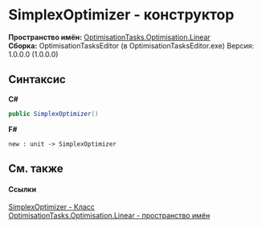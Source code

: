 # SimplexOptimizer - конструктор
 

**Пространство имён:**&nbsp;<a href="N_OptimisationTasks_Optimisation_Linear">OptimisationTasks.Optimisation.Linear</a><br />**Сборка:**&nbsp;OptimisationTasksEditor (в OptimisationTasksEditor.exe) Версия: 1.0.0.0 (1.0.0.0)

## Синтаксис

**C#**<br />
``` C#
public SimplexOptimizer()
```

**F#**<br />
``` F#
new : unit -> SimplexOptimizer
```


## См. также


#### Ссылки
<a href="T_OptimisationTasks_Optimisation_Linear_SimplexOptimizer">SimplexOptimizer - Класс</a><br /><a href="N_OptimisationTasks_Optimisation_Linear">OptimisationTasks.Optimisation.Linear - пространство имён</a><br />